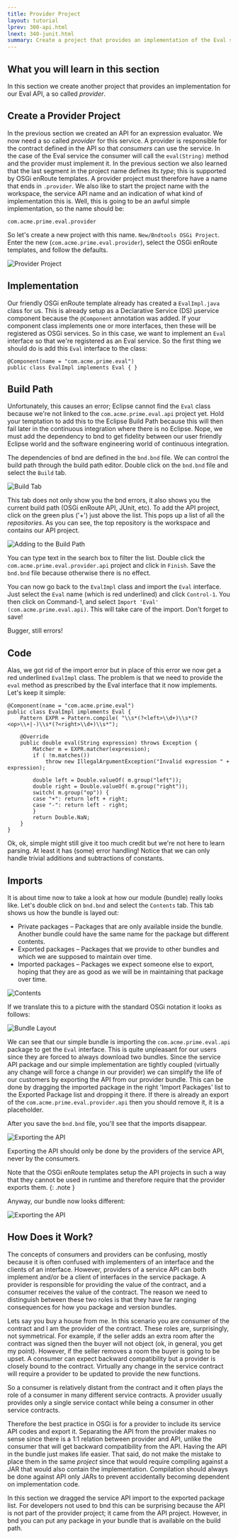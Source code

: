 ```yaml
---
title: Provider Project
layout: tutorial
lprev: 300-api.html
lnext: 340-junit.html
summary: Create a project that provides an implementation of the Eval service.
---
```


## What you will learn in this section

In this section we create another project that provides an implementation for our Eval API, a so called _provider_.

## Create a Provider Project

In the previous section we created an API for an expression evaluator. We now need a so called *provider* for this service. A provider is responsible for the contract defined in the API so that *consumers* can use the service. In the case of the Eval service the consumer will call the `eval(String)` method and the provider must implement it. In the previous section we also learned that the last segment in the project name defines its *type*; this is supported by OSGi enRoute templates. A provider project must therefore have a name that ends in `.provider`. We also like to start the project name with the workspace, the service API name and an indication of what kind of implementation this is. Well, this is going to be an awful simple implementation, so the name should be:

	com.acme.prime.eval.provider

So let's create a new project with this name. `New/Bndtools OSGi Project`. Enter the new (`com.acme.prime.eval.provider`), select the OSGi enRoute templates, and follow the defaults.

![Provider Project](/img/tutorial_base/provider-create-0.png)

## Implementation

Our friendly OSGi enRoute template already has created a `EvalImpl.java` class for us. This is already setup as a Declarative Service (DS) µservice component because the `@Component` annotation was added. If your component class implements one or more interfaces, then these will be registered as OSGi services. So in this case, we want to implement an `Eval` interface so that we're registered as an Eval service. So the first thing we should do is add this `Eval` interface to the class:

	@Component(name = "com.acme.prime.eval")
	public class EvalImpl implements Eval { }
	
## Build Path
 
Unfortunately, this causes an error; Eclipse cannot find the `Eval` class because we're not linked to the `com.acme.prime.eval.api` project yet. Hold your temptation to add this to the Eclipse Build Path because this will then fail later in the continuous integration where there is no Eclipse. Nope, we must add the dependency to bnd to get fidelity between our user friendly Eclipse world and the software engineering world of continuous integration. 

The dependencies of bnd are defined in the `bnd.bnd` file. We can control the build path through the build path editor. Double click on the `bnd.bnd` file and select the `Build` tab.

![Build Tab](/img/tutorial_base/provider-create-1.png)

This tab does not only show you the bnd errors, it also shows you the current build path (OSGi enRoute API, JUnit, etc). To add the API project, click on the green plus ('+') just above the list. This pops up a list of all the *repositories*. As you can see, the top repository is the workspace and contains our API project. 

![Adding to the Build Path](/img/tutorial_base/provider-create-2.png)

You can type text in the search box to filter the list. Double click the `com.acme.prime.eval.provider.api` project and click in `Finish`. Save the `bnd.bnd` file because otherwise there is no effect.

You can now go back to the `EvalImpl` class and import the `Eval` interface. Just select the `Eval` name (which is red underlined) and click `Control-1`. You then click on Command-1, and select  `Import 'Eval' (com.acme.prime.eval.api)`. This will take care of the import. Don't forget to save!

Bugger, still errors!

##  Code

Alas, we got rid of the import error but in place of this error we now get a red underlined `EvalImpl` class. The problem is that we need to provide the `eval` method as prescribed by the Eval interface that it now implements. Let's keep it simple:

	@Component(name = "com.acme.prime.eval")
	public class EvalImpl implements Eval {
		Pattern EXPR = Pattern.compile( "\\s*(?<left>\\d+)\\s*(?<op>\\+|-)\\s*(?<right>\\d+)\\s*");
		
		@Override
		public double eval(String expression) throws Exception {
			Matcher m = EXPR.matcher(expression);
			if ( !m.matches())
				throw new IllegalArgumentException("Invalid expression " + expression);
			
			double left = Double.valueOf( m.group("left"));
			double right = Double.valueOf( m.group("right"));
			switch( m.group("op")) {
			case "+": return left + right;
			case "-": return left - right;
			}
			return Double.NaN;
		}
	}
 
Ok, ok, simple might still give it too much credit but we're not here to learn parsing. At least it has (some) error handling! Notice that we can only handle trivial additions and subtractions of constants.

## Imports

It is about time now to take a look at how our module (bundle) really looks like. Let's double click on `bnd.bnd` and select the `Contents` tab. This tab shows us how the bundle is layed out:

* Private packages – Packages that are only available inside the bundle. Another bundle could have the same name for the package but different contents.
* Exported packages – Packages that we provide to other bundles and which we are supposed to maintain over time.
* Imported packages – Packages we expect someone else to export, hoping that they are as good as we will be in maintaining that package over time.

![Contents](/img/tutorial_base/provider-imports-0.png)

If we translate this to a picture with the standard OSGi notation it looks as follows:

![Bundle Layout](/img/tutorial_base/provider-imports-1.png)

We can see that our simple bundle is importing the `com.acme.prime.eval.api` package to get the `Eval` interface. This is quite unpleasant for our users since they are forced to always download two bundles. Since the service API package and our simple implementation are tightly coupled (virtually any change will force a change in our provider) we can simplify the life of our customers by exporting the API from our provider bundle. This can be done by dragging the imported package in the right 'Import Packages' list to the Exported Package list and dropping it there. If there is already an export of the `com.acme.prime.eval.provider.api` then you should remove it, it is a placeholder.

After you save the `bnd.bnd` file, you'll see that the imports disappear.

![Exporting the  API](/img/tutorial_base/provider-imports-2.png)

Exporting the API should only be done by the providers of the service API, never by the consumers.

Note that the OSGi enRoute templates setup the API projects in such a way that they cannot be used in runtime and therefore require that the provider exports them.
{: .note }

Anyway, our bundle now looks different:

![Exporting the  API](/img/tutorial_base/provider-imports-3.png)


## How Does it Work?

The concepts of consumers and providers can be confusing, mostly because it is often confused with implementers of an interface and the clients of an interface. However, providers of a service API can both implement and/or be a client of interfaces in the service package. A provider is responsible for providing the value of the contract, and a consumer receives the value of the contract. The reason we need to distinguish between these two roles is that they have far ranging consequences for how you package and version bundles.

Lets say you buy a house from me. In this scenario you are consumer of the contract and I am the provider of the contract. These roles are, surprisingly, not symmetrical. For example, if the seller adds an extra room after the contract was signed then the buyer will not object (ok, in general, you get my point). However, if the seller removes a room the buyer is going to be upset. A consumer can expect backward compatibility but a provider is closely bound to the contract. Virtually any change in the service contract will require a provider to be updated to provide the new functions. 

So a consumer is relatively distant from the contract and it often plays the role of a consumer in many different service contracts. A provider usually provides only a single service contact while being a consumer in other service contracts.  

Therefore the best practice in OSGi is for a provider to include its service API codes and export it. Separating the API from the provider makes no sense since there is a 1:1 relation between provider and API, unlike the consumer that will get backward compatibility from the API. Having the API in the bundle just makes life easier. That said, do not make the mistake to place them in the same _project_ since that would require compiling against a JAR that would also contain the implementation. Compilation should always be done against API only JARs to prevent accidentally becoming dependent on implementation code.

In this section we dragged the service API import to the exported package list. For developers not used to bnd this can be surprising because the API is not part of the provider project; it came from the API project. However, in bnd you can put any package in your bundle that is available on the build path.

 



